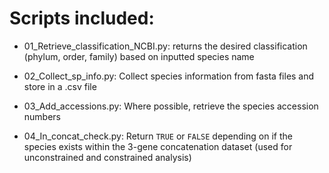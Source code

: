 # Scripts included:
- 01_Retrieve_classification_NCBI.py: returns the desired classification (phylum, order, family) based on inputted species name

- 02_Collect_sp_info.py: Collect species information from fasta files and store in a .csv file

- 03_Add_accessions.py: Where possible, retrieve the species accession numbers

- 04_In_concat_check.py: Return ```TRUE``` or ```FALSE``` depending on if the species exists within the 3-gene concatenation dataset (used for unconstrained and constrained analysis)
